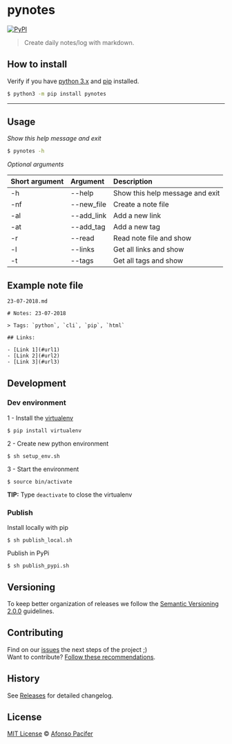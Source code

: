 # pynotes


[![PyPI](https://img.shields.io/pypi/v/pynotes.svg)](https://pypi.org/project/pynotes/)


> Create daily notes/log with markdown.


## How to install

Verify if you have [python 3.x](https://www.python.org/downloads/) and [pip](https://pypi.org/project/pip/) installed.

```sh
$ python3 -m pip install pynotes
```

<hr>

## Usage

*Show this help message and exit*

```sh
$ pynotes -h
```

*Optional arguments*

Short argument | Argument      | Description  |
:------------  | :-----------  | :----------- |
-h             | --help        | Show this help message and exit
-nf            | --new_file    | Create a note file
-al            | --add_link    | Add a new link
-at            | --add_tag     | Add a new tag
-r             | --read        | Read note file and show
-l             | --links       | Get all links and show
-t             | --tags        | Get all tags and show

## Example note file

`23-07-2018.md`

```
# Notes: 23-07-2018

> Tags: `python`, `cli`, `pip`, `html`

## Links:

- [Link 1](#url1)
- [Link 2](#url2)
- [Link 3](#url3)
```

## Development

### Dev environment

1 - Install the [virtualenv](https://virtualenv.pypa.io/en/stable/)

```
$ pip install virtualenv
```

2 - Create new python environment

```
$ sh setup_env.sh
```

3 - Start the environment

```
$ source bin/activate
```

**TIP:** Type `deactivate` to close the virtualenv

### Publish

Install locally with pip

```
$ sh publish_local.sh
```

Publish in PyPi

```
$ sh publish_pypi.sh
```

## Versioning

To keep better organization of releases we follow the [Semantic Versioning 2.0.0](http://semver.org/) guidelines.

## Contributing

Find on our [issues](https://github.com/afonsopacifer/pynotes/issues/) the next steps of the project ;)
<br>
Want to contribute? [Follow these recommendations](https://github.com/afonsopacifer/pynotes/blob/master/CONTRIBUTING.md).

## History

See [Releases](https://github.com/afonsopacifer/pynotes/releases) for detailed changelog.

## License

[MIT License](https://github.com/afonsopacifer/pynotes/blob/master/LICENSE.md) © [Afonso Pacifer](https://afonsopacifer.github.io/)